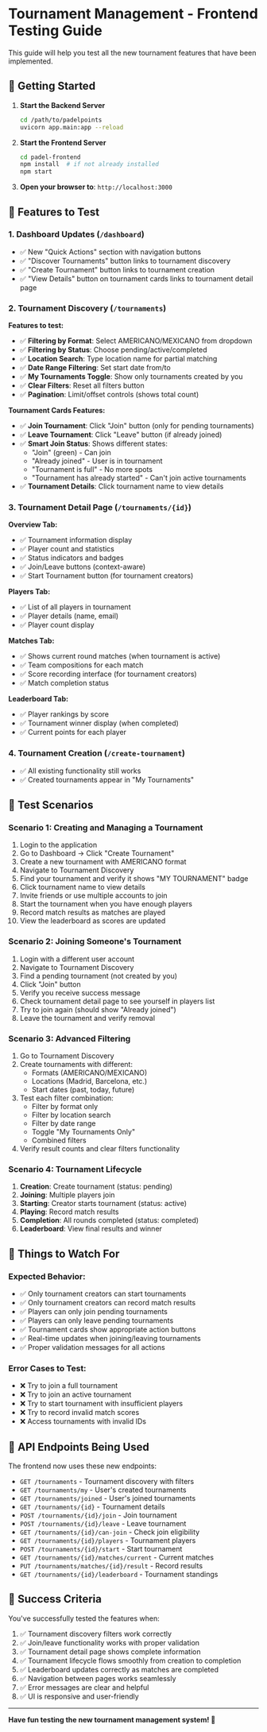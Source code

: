 # Tournament Management - Frontend Testing Guide

This guide will help you test all the new tournament features that have been implemented.

## 🚀 Getting Started

1. **Start the Backend Server**
   ```bash
   cd /path/to/padelpoints
   uvicorn app.main:app --reload
   ```

2. **Start the Frontend Server**
   ```bash
   cd padel-frontend
   npm install  # if not already installed
   npm start
   ```

3. **Open your browser to**: `http://localhost:3000`

## 🧪 Features to Test

### 1. **Dashboard Updates** (`/dashboard`)
- ✅ New "Quick Actions" section with navigation buttons
- ✅ "Discover Tournaments" button links to tournament discovery
- ✅ "Create Tournament" button links to tournament creation
- ✅ "View Details" button on tournament cards links to tournament detail page

### 2. **Tournament Discovery** (`/tournaments`)
**Features to test:**
- ✅ **Filtering by Format**: Select AMERICANO/MEXICANO from dropdown
- ✅ **Filtering by Status**: Choose pending/active/completed
- ✅ **Location Search**: Type location name for partial matching
- ✅ **Date Range Filtering**: Set start date from/to
- ✅ **My Tournaments Toggle**: Show only tournaments created by you
- ✅ **Clear Filters**: Reset all filters button
- ✅ **Pagination**: Limit/offset controls (shows total count)

**Tournament Cards Features:**
- ✅ **Join Tournament**: Click "Join" button (only for pending tournaments)
- ✅ **Leave Tournament**: Click "Leave" button (if already joined)
- ✅ **Smart Join Status**: Shows different states:
  - "Join" (green) - Can join
  - "Already joined" - User is in tournament
  - "Tournament is full" - No more spots
  - "Tournament has already started" - Can't join active tournaments
- ✅ **Tournament Details**: Click tournament name to view details

### 3. **Tournament Detail Page** (`/tournaments/{id}`)
**Overview Tab:**
- ✅ Tournament information display
- ✅ Player count and statistics
- ✅ Status indicators and badges
- ✅ Join/Leave buttons (context-aware)
- ✅ Start Tournament button (for tournament creators)

**Players Tab:**
- ✅ List of all players in tournament
- ✅ Player details (name, email)
- ✅ Player count display

**Matches Tab:**
- ✅ Shows current round matches (when tournament is active)
- ✅ Team compositions for each match
- ✅ Score recording interface (for tournament creators)
- ✅ Match completion status

**Leaderboard Tab:**
- ✅ Player rankings by score
- ✅ Tournament winner display (when completed)
- ✅ Current points for each player

### 4. **Tournament Creation** (`/create-tournament`)
- ✅ All existing functionality still works
- ✅ Created tournaments appear in "My Tournaments"

## 🎯 Test Scenarios

### Scenario 1: **Creating and Managing a Tournament**
1. Login to the application
2. Go to Dashboard → Click "Create Tournament"
3. Create a new tournament with AMERICANO format
4. Navigate to Tournament Discovery
5. Find your tournament and verify it shows "MY TOURNAMENT" badge
6. Click tournament name to view details
7. Invite friends or use multiple accounts to join
8. Start the tournament when you have enough players
9. Record match results as matches are played
10. View the leaderboard as scores are updated

### Scenario 2: **Joining Someone's Tournament**
1. Login with a different user account
2. Navigate to Tournament Discovery
3. Find a pending tournament (not created by you)
4. Click "Join" button
5. Verify you receive success message
6. Check tournament detail page to see yourself in players list
7. Try to join again (should show "Already joined")
8. Leave the tournament and verify removal

### Scenario 3: **Advanced Filtering**
1. Go to Tournament Discovery
2. Create tournaments with different:
   - Formats (AMERICANO/MEXICANO)
   - Locations (Madrid, Barcelona, etc.)
   - Start dates (past, today, future)
3. Test each filter combination:
   - Filter by format only
   - Filter by location search
   - Filter by date range
   - Toggle "My Tournaments Only"
   - Combined filters
4. Verify result counts and clear filters functionality

### Scenario 4: **Tournament Lifecycle**
1. **Creation**: Create tournament (status: pending)
2. **Joining**: Multiple players join
3. **Starting**: Creator starts tournament (status: active)
4. **Playing**: Record match results
5. **Completion**: All rounds completed (status: completed)
6. **Leaderboard**: View final results and winner

## 🐛 Things to Watch For

### Expected Behavior:
- ✅ Only tournament creators can start tournaments
- ✅ Only tournament creators can record match results
- ✅ Players can only join pending tournaments
- ✅ Players can only leave pending tournaments
- ✅ Tournament cards show appropriate action buttons
- ✅ Real-time updates when joining/leaving tournaments
- ✅ Proper validation messages for all actions

### Error Cases to Test:
- ❌ Try to join a full tournament
- ❌ Try to join an active tournament
- ❌ Try to start tournament with insufficient players
- ❌ Try to record invalid match scores
- ❌ Access tournaments with invalid IDs

## 🔧 API Endpoints Being Used

The frontend now uses these new endpoints:
- `GET /tournaments` - Tournament discovery with filters
- `GET /tournaments/my` - User's created tournaments
- `GET /tournaments/joined` - User's joined tournaments
- `GET /tournaments/{id}` - Tournament details
- `POST /tournaments/{id}/join` - Join tournament
- `POST /tournaments/{id}/leave` - Leave tournament
- `GET /tournaments/{id}/can-join` - Check join eligibility
- `GET /tournaments/{id}/players` - Tournament players
- `POST /tournaments/{id}/start` - Start tournament
- `GET /tournaments/{id}/matches/current` - Current matches
- `PUT /tournaments/matches/{id}/result` - Record results
- `GET /tournaments/{id}/leaderboard` - Tournament standings

## 🎉 Success Criteria

You've successfully tested the features when:
1. ✅ Tournament discovery filters work correctly
2. ✅ Join/leave functionality works with proper validation
3. ✅ Tournament detail page shows complete information
4. ✅ Tournament lifecycle flows smoothly from creation to completion
5. ✅ Leaderboard updates correctly as matches are completed
6. ✅ Navigation between pages works seamlessly
7. ✅ Error messages are clear and helpful
8. ✅ UI is responsive and user-friendly

---

**Have fun testing the new tournament management system! 🎾** 
